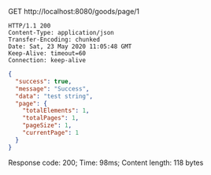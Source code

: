 GET http://localhost:8080/goods/page/1

```
HTTP/1.1 200 
Content-Type: application/json
Transfer-Encoding: chunked
Date: Sat, 23 May 2020 11:05:48 GMT
Keep-Alive: timeout=60
Connection: keep-alive
```


```json
{
  "success": true,
  "message": "Success",
  "data": "test string",
  "page": {
    "totalElements": 1,
    "totalPages": 1,
    "pageSize": 1,
    "currentPage": 1
  }
}
```

Response code: 200; Time: 98ms; Content length: 118 bytes
